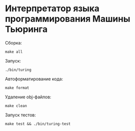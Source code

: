 # Интерпретатор языка программирования Машины Тьюринга

Сборка:

```
make all
```

Запуск:

```
./bin/turing
```

Автоформатирование кода:
```
make format
```

Удаление obj-файлов:
```
make clean
```

Запуск тестов:
```
make test && ./bin/turing-test
```

